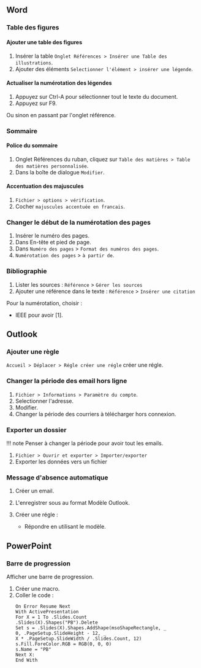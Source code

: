 ## Word

### Table des figures

#### Ajouter une table des figures

1. Insérer la table `Onglet Références > Insérer une Table des illustrations`.
2. Ajouter des éléments `Selectionner l'élément > insérer une légende`.

#### Actualiser la numérotation des légendes

1. Appuyez sur Ctrl-A pour sélectionner tout le texte du document.
2. Appuyez sur F9.

Ou sinon en passant par l'onglet référence.

### Sommaire 

#### Police du sommaire

1. Onglet Références du ruban, cliquez sur `Table des matières > Table des matières personnalisée`.
2. Dans la boîte de dialogue `Modifier`.

#### Accentuation des majuscules

1. `Fichier > options > vérification`.
2. Cocher `majuscules accentuée en francais`.

### Changer le début de la numérotation des pages 

1. Insérer le numéro des pages.
2. Dans En-tête et pied de page.
3. Dans `Numéro des pages` > `Format des numéros des pages`.
4. `Numérotation des pages` > `à partir de`.

### Bibliographie 

1. Lister les sources : `Référence` > `Gérer les sources`
2. Ajouter une référence dans le texte : `Référence` > `Insérer une citation`

Pour la numérotation, choisir :

* IEEE pour avoir [1].

## Outlook

### Ajouter une règle

`Accueil > Déplacer > Régle créer une régle` créer une régle.

### Changer la période des email hors ligne

1. `Fichier > Informations > Paramètre du compte`.
2. Selectionner l'adresse.
3. Modifier.
4. Changer la période des courriers à télécharger hors connexion.

### Exporter un dossier 

!!! note
	Penser à changer la période pour avoir tout les emails.

1. `Fichier > Ouvrir et exporter > Importer/exporter`
2. Exporter les données vers un fichier

### Message d'absence automatique

1. Créer un email.
2. L'enregistrer sous au format Modèle Outlook.
3. Créer une régle :

	* Répondre en utilisant le modèle.

## PowerPoint

### Barre de progression 

Afficher une barre de progression. 

1. Créer une macro.
2. Coller le code :
	```
	On Error Resume Next
	With ActivePresentation
	For X = 1 To .Slides.Count
	.Slides(X).Shapes("PB").Delete
	Set s = .Slides(X).Shapes.AddShape(msoShapeRectangle, _
	0, .PageSetup.SlideHeight - 12, _
	X * .PageSetup.SlideWidth / .Slides.Count, 12)
	s.Fill.ForeColor.RGB = RGB(0, 0, 0)
	s.Name = "PB"
	Next X:
	End With
	```